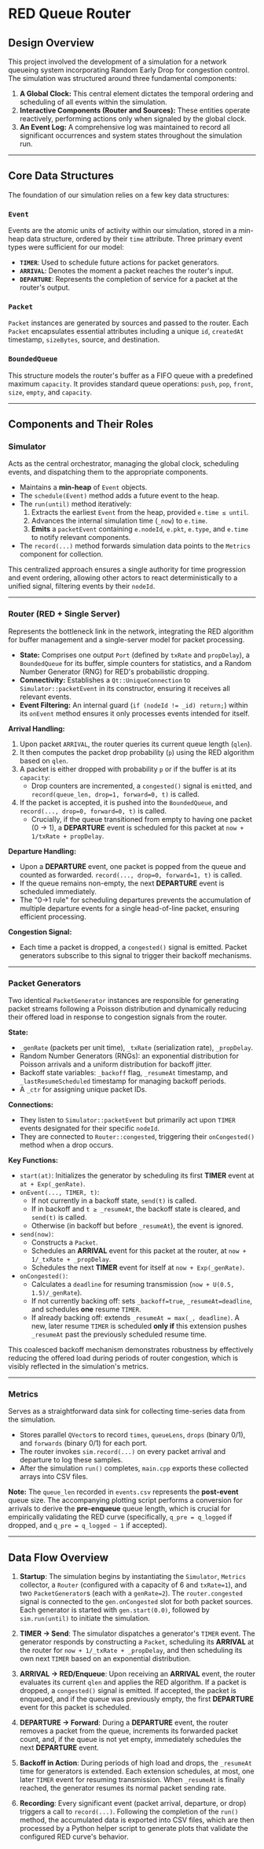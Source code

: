 

# RED Queue Router

## Design Overview

This project involved the development of a simulation for a network queueing system incorporating Random Early Drop for congestion control. The simulation was structured around three fundamental components:

1.  **A Global Clock:** This central element dictates the temporal ordering and scheduling of all events within the simulation.
2.  **Interactive Components (Router and Sources):** These entities operate reactively, performing actions only when signaled by the global clock.
3.  **An Event Log:** A comprehensive log was maintained to record all significant occurrences and system states throughout the simulation run.

---

## Core Data Structures

The foundation of our simulation relies on a few key data structures:

### `Event`

Events are the atomic units of activity within our simulation, stored in a min-heap data structure, ordered by their `time` attribute. Three primary event types were sufficient for our model:

*   **`TIMER`**: Used to schedule future actions for packet generators.
*   **`ARRIVAL`**: Denotes the moment a packet reaches the router's input.
*   **`DEPARTURE`**: Represents the completion of service for a packet at the router's output.

### `Packet`

`Packet` instances are generated by sources and passed to the router. Each `Packet` encapsulates essential attributes including a unique `id`, `createdAt` timestamp, `sizeBytes`, source, and destination.

### `BoundedQueue`

This structure models the router's buffer as a FIFO queue with a predefined maximum `capacity`. It provides standard queue operations: `push`, `pop`, `front`, `size`, `empty`, and `capacity`.

---

## Components and Their Roles

### Simulator

Acts as the central orchestrator, managing the global clock, scheduling events, and dispatching them to the appropriate components.

*   Maintains a **min-heap** of `Event` objects.
*   The `schedule(Event)` method adds a future event to the heap.
*   The `run(until)` method iteratively:
    1.  Extracts the earliest `Event` from the heap, provided `e.time ≤ until`.
    2.  Advances the internal simulation time (`_now`) to `e.time`.
    3.  **Emits** a `packetEvent` containing `e.nodeId`, `e.pkt`, `e.type`, and `e.time` to notify relevant components.
*   The `record(...)` method forwards simulation data points to the `Metrics` component for collection.

This centralized approach ensures a single authority for time progression and event ordering, allowing other actors to react deterministically to a unified signal, filtering events by their `nodeId`.

---

### Router (RED + Single Server)

Represents the bottleneck link in the network, integrating the RED algorithm for buffer management and a single-server model for packet processing.

*   **State:** Comprises one output `Port` (defined by `txRate` and `propDelay`), a `BoundedQueue` for its buffer, simple counters for statistics, and a Random Number Generator (RNG) for RED's probabilistic dropping.
*   **Connectivity:** Establishes a `Qt::UniqueConnection` to `Simulator::packetEvent` in its constructor, ensuring it receives all relevant events.
*   **Event Filtering:** An internal guard (`if (nodeId != _id) return;`) within its `onEvent` method ensures it only processes events intended for itself.

**Arrival Handling:**

1.  Upon packet `ARRIVAL`, the router queries its current queue length (`qlen`).
2.  It then computes the packet drop probability (`p`) using the RED algorithm based on `qlen`.
3.  A packet is either dropped with probability `p` or if the buffer is at its `capacity`:
    *   Drop counters are incremented, a `congested()` signal is `emit`ted, and `record(queue_len, drop=1, forward=0, t)` is called.
4.  If the packet is accepted, it is pushed into the `BoundedQueue`, and `record(..., drop=0, forward=0, t)` is called.
    *   Crucially, if the queue transitioned from empty to having one packet (0 → 1), a **DEPARTURE** event is scheduled for this packet at `now + 1/txRate + propDelay`.

**Departure Handling:**

*   Upon a **DEPARTURE** event, one packet is popped from the queue and counted as forwarded. `record(..., drop=0, forward=1, t)` is called.
*   If the queue remains non-empty, the next **DEPARTURE** event is scheduled immediately.
*   The "0→1 rule" for scheduling departures prevents the accumulation of multiple departure events for a single head-of-line packet, ensuring efficient processing.

**Congestion Signal:**

*   Each time a packet is dropped, a `congested()` signal is emitted. Packet generators subscribe to this signal to trigger their backoff mechanisms.

---

### Packet Generators

Two identical `PacketGenerator` instances are responsible for generating packet streams following a Poisson distribution and dynamically reducing their offered load in response to congestion signals from the router.

**State:**

*   `_genRate` (packets per unit time), `_txRate` (serialization rate), `_propDelay`.
*   Random Number Generators (RNGs): an exponential distribution for Poisson arrivals and a uniform distribution for backoff jitter.
*   Backoff state variables: `_backoff` flag, `_resumeAt` timestamp, and `_lastResumeScheduled` timestamp for managing backoff periods.
*   A `_ctr` for assigning unique packet IDs.

**Connections:**

*   They listen to `Simulator::packetEvent` but primarily act upon `TIMER` events designated for their specific `nodeId`.
*   They are connected to `Router::congested`, triggering their `onCongested()` method when a drop occurs.

**Key Functions:**

*   `start(at)`: Initializes the generator by scheduling its first **TIMER** event at `at + Exp(_genRate)`.
*   `onEvent(..., TIMER, t)`:
    *   If not currently in a backoff state, `send(t)` is called.
    *   If in backoff and `t ≥ _resumeAt`, the backoff state is cleared, and `send(t)` is called.
    *   Otherwise (in backoff but before `_resumeAt`), the event is ignored.
*   `send(now)`:
    *   Constructs a `Packet`.
    *   Schedules an **ARRIVAL** event for this packet at the router, at `now + 1/_txRate + _propDelay`.
    *   Schedules the next **TIMER** event for itself at `now + Exp(_genRate)`.
*   `onCongested()`:
    *   Calculates a `deadline` for resuming transmission (`now + U(0.5, 1.5)/_genRate`).
    *   If not currently backing off: sets `_backoff=true`, `_resumeAt=deadline`, and schedules **one** resume `TIMER`.
    *   If already backing off: extends `_resumeAt = max(_, deadline)`. A new, later resume `TIMER` is scheduled **only if** this extension pushes `_resumeAt` past the previously scheduled resume time.

This coalesced backoff mechanism demonstrates robustness by effectively reducing the offered load during periods of router congestion, which is visibly reflected in the simulation's metrics.

---

### Metrics

Serves as a straightforward data sink for collecting time-series data from the simulation.

*   Stores parallel `QVector`s to record `times`, `queueLens`, `drops` (binary 0/1), and `forwards` (binary 0/1) for each port.
*   The router invokes `sim.record(...)` on every packet arrival and departure to log these samples.
*   After the simulation `run()` completes, `main.cpp` exports these collected arrays into CSV files.

**Note:** The `queue_len` recorded in `events.csv` represents the **post-event** queue size. The accompanying plotting script performs a conversion for arrivals to derive the **pre-enqueue** queue length, which is crucial for empirically validating the RED curve (specifically, `q_pre = q_logged` if dropped, and `q_pre = q_logged − 1` if accepted).

---

## Data Flow Overview



1.  **Startup**:
    The simulation begins by instantiating the `Simulator`, `Metrics` collector, a `Router` (configured with a capacity of 6 and `txRate=1`), and two `PacketGenerator`s (each with a `genRate=2`). The `router.congested` signal is connected to the `gen.onCongested` slot for both packet sources. Each generator is started with `gen.start(0.0)`, followed by `sim.run(until)` to initiate the simulation.

2.  **TIMER → Send**:
    The simulator dispatches a generator's `TIMER` event. The generator responds by constructing a `Packet`, scheduling its **ARRIVAL** at the router for `now + 1/_txRate + _propDelay`, and then scheduling its own next `TIMER` based on an exponential distribution.

3.  **ARRIVAL → RED/Enqueue**:
    Upon receiving an **ARRIVAL** event, the router evaluates its current `qlen` and applies the RED algorithm. If a packet is dropped, a `congested()` signal is emitted. If accepted, the packet is enqueued, and if the queue was previously empty, the first **DEPARTURE** event for this packet is scheduled.

4.  **DEPARTURE → Forward**:
    During a **DEPARTURE** event, the router removes a packet from the queue, increments its forwarded packet count, and, if the queue is not yet empty, immediately schedules the next **DEPARTURE** event.

5.  **Backoff in Action**:
    During periods of high load and drops, the `_resumeAt` time for generators is extended. Each extension schedules, at most, one later `TIMER` event for resuming transmission. When `_resumeAt` is finally reached, the generator resumes its normal packet sending rate.

6.  **Recording**:
    Every significant event (packet arrival, departure, or drop) triggers a call to `record(...)`. Following the completion of the `run()` method, the accumulated data is exported into CSV files, which are then processed by a Python helper script to generate plots that validate the configured RED curve's behavior.